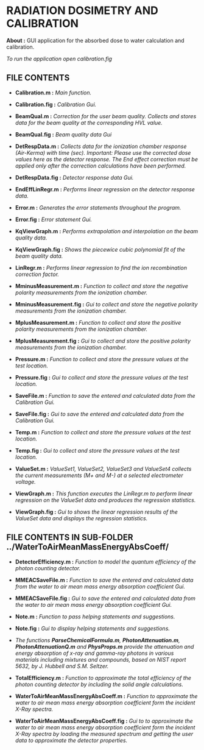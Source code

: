 # RADIATION DOSIMETRY AND CALIBRATION
**About :** GUI application for the absorbed dose to water calculation and calibration.

*To run the application open calibration.fig*

## FILE CONTENTS

* **Calibration.m :** *Main function.*

* **Calibration.fig :** *Calibration Gui.*

* **BeamQual.m :** *Correction for the user beam quality. Collects and stores data for the beam quality at the corresponding HVL value.*

* **BeamQual.fig :** *Beam quality data Gui*

* **DetRespData.m :** *Collects data for the ionization chamber response (Air-Kerma) with time (sec). Important: Please use the corrected dose values here as the detector response. The End effect correction must be applied only after the correction calculations have been performed.*
                  
* **DetRespData.fig :** *Detector response data Gui.*         

* **EndEffLinRegr.m :** *Performs linear regression on the detector response data.*         

* **Error.m :** *Generates the error statements throughout the program.*    

* **Error.fig :** *Error statement Gui.*   

* **KqViewGraph.m :** *Performs extrapolation and interpolation on the beam quality data.*   

* **KqViewGraph.fig :** *Shows the piecewice cubic polynomial fit of the beam quality data.*   

* **LinRegr.m :** *Performs linear regression to find the ion recombination correction factor.*   

* **MminusMeasurement.m :** *Function to collect and store the negative polarity measurements from the ionization chamber.*   

* **MminusMeasurement.fig :** *Gui to collect and store the negative polarity measurements from the ionization chamber.*   

* **MplusMeasurement.m :** *Function to collect and store the positive polarity measurements from the ionization chamber.*   

* **MplusMeasurement.fig :** *Gui to collect and store the positive polarity measurements from the ionization chamber.*   

* **Pressure.m :** *Function to collect and store the pressure values at the test location.*   

* **Pressure.fig :** *Gui to collect and store the pressure values at the test location.*   

* **SaveFile.m :** *Function to save the entered and calculated data from the Calibration Gui.*   

* **SaveFile.fig :** *Gui to save the entered and calculated data from the Calibration Gui.*   

* **Temp.m :** *Function to collect and store the pressure values at the test location.*   

* **Temp.fig :** *Gui to collect and store the pressure values at the test location.*   

* **ValueSet.m :** *ValueSet1, ValueSet2, ValueSet3 and ValueSet4 collects the current measurements (M+ and M-) at a selected electrometer voltage.*   

* **ViewGraph.m :** *This function executes the LinRegr.m to perform linear regression on the ValueSet data and produces the regression statistics.*   

* **ViewGraph.fig :** *Gui to shows the linear regression results of the ValueSet data and displays the regression statistics.*   


## FILE CONTENTS IN SUB-FOLDER ../WaterToAirMeanMassEnergyAbsCoeff/

* **DetectorEfficiency.m :** *Function to model the quantum efficiency of the photon counting detector.*   

* **MMEACSaveFile.m :** *Function to save the entered and calculated data from the water to air mean mass energy absorption coefficient Gui.*   

* **MMEACSaveFile.fig :** *Gui to save the entered and calculated data from the water to air mean mass energy absorption coefficient Gui.*   

* **Note.m :** *Function to pass helping statements and suggestions.*   

* **Note.fig :** *Gui to display helping statements and suggestions.*   

*  *The functions **ParseChemicalFormula.m**, **PhotonAttenuation.m**, **PhotonAttenuationQ.m** and **PhysProps.m** provide the attenuation and energy absorption of x-ray and gamma-ray photons in various materials including mixtures and compounds, based on NIST report 5632, by J. Hubbell and S.M. Seltzer.*   

* **TotalEfficiency.m :** *Function to approximate the total efficiency of the photon counting detector by including the solid angle calculations.*   

* **WaterToAirMeanMassEnergyAbsCoeff.m :** *Function to approximate the water to air mean mass energy absorption coefficient form the incident X-Ray spectra.*    

* **WaterToAirMeanMassEnergyAbsCoeff.fig :** *Gui to to approximate the water to air mean mass energy absorption coefficient form the incident X-Ray spectra by loading the measured spectrum and getting the user data to approximate the detector properties.*   
